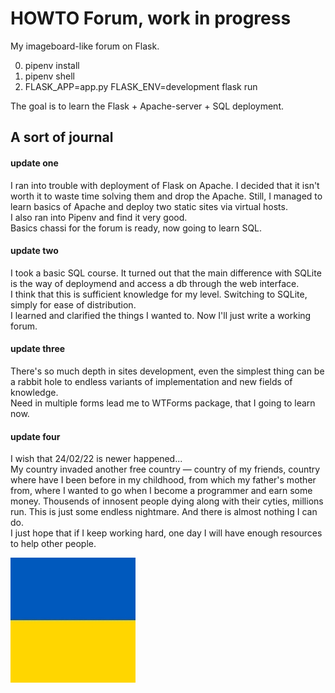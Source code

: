 # HOWTO Forum, work in progress

My imageboard-like forum on Flask.

0. pipenv install<br>
1. pipenv shell<br>
2. FLASK_APP=app.py FLASK_ENV=development flask run

The goal is to learn the Flask + Apache-server + SQL deployment.

## A sort of journal

#### update one

I ran into trouble with deployment of Flask on Apache. I decided that it isn't worth it to waste time solving them and drop the Apache. Still, I managed to learn basics of Apache and deploy two static sites via virtual hosts.<br>
I also ran into Pipenv and find it very good.<br>
Basics chassi for the forum is ready, now going to learn SQL.

#### update two

I took a basic SQL course. It turned out that the main difference with SQLite is the way of deploymend and access a db through the web interface.<br>
I think that this is sufficient knowledge for my level. Switching to SQLite, simply for ease of distribution.<br>
I learned and clarified the things I wanted to. Now I'll just write a working forum.

#### update three

There's so much depth in sites development, even the simplest thing can be a rabbit hole to endless variants of implementation and new fields of knowledge.<br>
Need in multiple forms lead me to WTForms package, that I going to learn now.

#### update four

I wish that 24/02/22 is newer happened...<br>
My country invaded another free country — country of my friends, country where have I been before in my childhood, from which my father's mother from, where I wanted to go when I become a programmer and earn some money. Thousends of innosent people dying along with their cyties, millions run. This is just some endless nightmare. And there is almost nothing I can do.<br>
I just hope that if I keep working hard, one day I will have enough resources to help other people.

![picture](ukraine.jpg "Ukraine")
